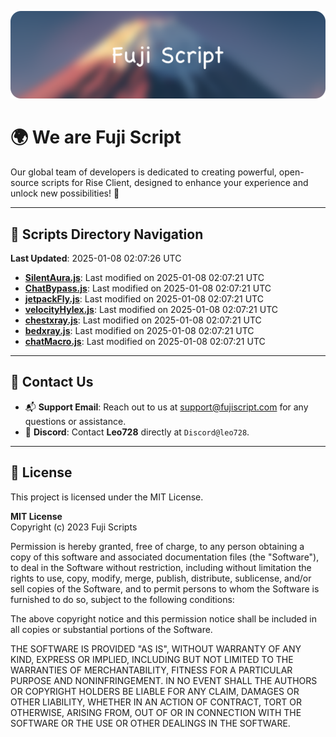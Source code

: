![Banner](.github/b.webp)

# 🌍 **We are Fuji Script**

Our global team of developers is dedicated to creating powerful, open-source scripts for Rise Client, designed to enhance your experience and unlock new possibilities! 🌟

---
<!-- SCRIPTS_NAVIGATION_START -->
## 📂 **Scripts Directory Navigation**

**Last Updated**: 2025-01-08 02:07:26 UTC

- **[SilentAura.js](scripts/SilentAura.js)**: Last modified on 2025-01-08 02:07:21 UTC
- **[ChatBypass.js](scripts/ChatBypass.js)**: Last modified on 2025-01-08 02:07:21 UTC
- **[jetpackFly.js](scripts/jetpackFly.js)**: Last modified on 2025-01-08 02:07:21 UTC
- **[velocityHylex.js](scripts/velocityHylex.js)**: Last modified on 2025-01-08 02:07:21 UTC
- **[chestxray.js](scripts/chestxray.js)**: Last modified on 2025-01-08 02:07:21 UTC
- **[bedxray.js](scripts/bedxray.js)**: Last modified on 2025-01-08 02:07:21 UTC
- **[chatMacro.js](scripts/chatMacro.js)**: Last modified on 2025-01-08 02:07:21 UTC

<!-- SCRIPTS_NAVIGATION_END -->

---

## 💬 **Contact Us**  
- 📬 **Support Email**: Reach out to us at [support@fujiscript.com](mailto:support@fujiscript.com) for any questions or assistance.  
- 💬 **Discord**: Contact **Leo728** directly at `Discord@leo728`.

---

## 📜 **License**

This project is licensed under the MIT License.  

**MIT License**  
Copyright (c) 2023 Fuji Scripts  

Permission is hereby granted, free of charge, to any person obtaining a copy of this software and associated documentation files (the "Software"), to deal in the Software without restriction, including without limitation the rights to use, copy, modify, merge, publish, distribute, sublicense, and/or sell copies of the Software, and to permit persons to whom the Software is furnished to do so, subject to the following conditions:  

The above copyright notice and this permission notice shall be included in all copies or substantial portions of the Software.  

THE SOFTWARE IS PROVIDED "AS IS", WITHOUT WARRANTY OF ANY KIND, EXPRESS OR IMPLIED, INCLUDING BUT NOT LIMITED TO THE WARRANTIES OF MERCHANTABILITY, FITNESS FOR A PARTICULAR PURPOSE AND NONINFRINGEMENT. IN NO EVENT SHALL THE AUTHORS OR COPYRIGHT HOLDERS BE LIABLE FOR ANY CLAIM, DAMAGES OR OTHER LIABILITY, WHETHER IN AN ACTION OF CONTRACT, TORT OR OTHERWISE, ARISING FROM, OUT OF OR IN CONNECTION WITH THE SOFTWARE OR THE USE OR OTHER DEALINGS IN THE SOFTWARE.  
